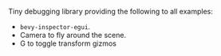 Tiny debugging library providing the following to all examples:
- `bevy-inspector-egui`.
- Camera to fly around the scene.
- G to toggle transform gizmos
